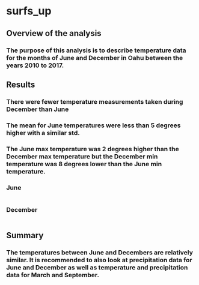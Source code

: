# surfs_up
## Overview of the analysis
### The purpose of this analysis is to describe temperature data for the months of June and December in Oahu between the years 2010 to 2017. 
## Results
### There were fewer temperature measurements taken during December than June
### The mean for June temperatures were less than 5 degrees higher with a similar std. 
### The June max temperature was 2 degrees higher than the December max temperature but the December min temperature was 8 degrees lower than the June min temperature.  
### June
![]()
### December
![]()
## Summary
### The temperatures between June and Decembers are relatively similar. It is recommended to also look at precipitation data for June and December as well as temperature and precipitation data for March and September. 
